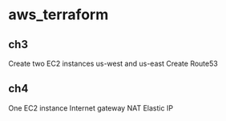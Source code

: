 # aws_terraform

## ch3
Create two EC2 instances us-west and us-east
Create Route53

## ch4
One EC2 instance
Internet gateway
NAT
Elastic IP